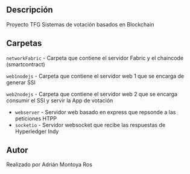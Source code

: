 ## Descripción  
Proyecto TFG Sistemas de votación basados en Blockchain

## Carpetas

`networkFabric` - Carpeta que contiene el servidor Fabric y el chaincode (smartcontract)  

`web1nodejs` - Carpeta que contiene el servidor web 1 que se encarga de generar SSI  

`web2nodejs` - Carpeta que contiene el servidor web 2 que se encarga consumir el SSI y servir la App de votación  

- `webserver` - Servidor web basado en express que repsonde a las peticiones HTPP  
- `socketio` - Servidor websocket que recibe las respuestas de Hyperledger Indy

## Autor

Realizado por Adrián Montoya Ros


